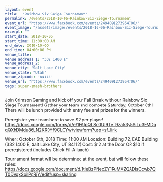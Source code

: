 ```yaml
---
layout: event
title:  "Rainbow Six Seige Tournament"
permalink: /events/2018-10-06-Rainbow-Six-Siege-Tournament
event_url: "https://www.facebook.com/events/2494091273954706/"
event_image: "/assets/images/events/2018-10-06-Rainbow-Six-Siege-Tournament.jpg"
excerpt: ""
start_date: 2018-10-06
start_time: 11:00:00 AM
end_date: 2018-10-06
end_time: 04:00:00 PM
venue_title: 
venue_address_1: "332 1400 E"
venue_address_2:
venue_city: "Salt Lake City"
venue_state: "Utah"
venue_zipcode: "84112"
venue_url: "https://www.facebook.com/events/2494091273954706/"
tags: super-smash-brothers
---
```


Join Crimson Gaming and kick off your Fall Break with our Rainbow Six Siege Tournament! Gather your team and compete Saturday, October 6th! There will be lunch provided with entry fee and prizes for the winners. 

Preregister your team here to save $2 per player! https://docs.google.com/forms/d/e/1FAIpQLSd0UI9TeT9za53y5SiLu3EMDqqQXhDMdu86LN2KR0Yf9CLOYw/viewform?usp=sf_link

When: October 6th, 2018
Time: 11:00 AM
Location: Building 72, EAE Building (332 1400 E, Salt Lake City, UT 84112)
Cost: $12 at the Door OR $10 if preregistered (includes Chick-Fil-A lunch)

Tournament format will be determined at the event, but will follow these rules: https://docs.google.com/document/d/1tieBzPNecZY1RuMXZQADlsCcwb7QT0DVgxSoilPpRjY/edit?usp=sharing